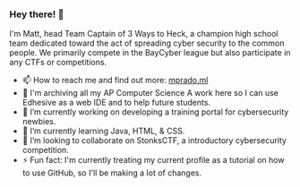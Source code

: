 ### Hey there! 👋
I'm Matt, head Team Captain of 3 Ways to Heck, a champion high school team dedicated toward the act of spreading cyber security to the common people. We primarily compete in the BayCyber league but also participate in any CTFs or competitions. 
- 📫 How to reach me and find out more: [mprado.ml](http://www.mprado.ml/)
- 💬 I'm archiving all my AP Computer Science A work here so I can use Edhesive as a web IDE and to help future students.
- 🔭 I’m currently working on developing a training portal for cybersecurity newbies.
- 🌱 I’m currently learning Java, HTML, & CSS.
- 👯 I’m looking to collaborate on StonksCTF, a introductory cybersecurity competition.
- ⚡ Fun fact: I'm currently treating my current profile as a tutorial on how to use GitHub, so I'll be making a lot of changes.
